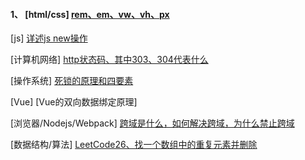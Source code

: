 #### 1、 ​[html/css] [rem、em、vw、vh、px]()

 [js] [详述js new操作]()

 [计算机网络] [http状态码、其中303、304代表什么]()  

 [操作系统] [死锁的原理和四要素]()

 [Vue] [Vue的双向数据绑定原理]

 [浏览器/Nodejs/Webpack] [跨域是什么，如何解决跨域，为什么禁止跨域]()  

 [数据结构/算法] [LeetCode26、找一个数组中的重复元素并删除]()  

